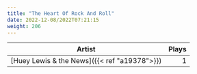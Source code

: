 ```yaml
---
title: "The Heart Of Rock And Roll"
date: 2022-12-08/2022T07:21:15
weight: 206
---
```




 Artist | Plays 
----- | -----:
[Huey Lewis & the News]({{< ref "a19378">}}) | 1
